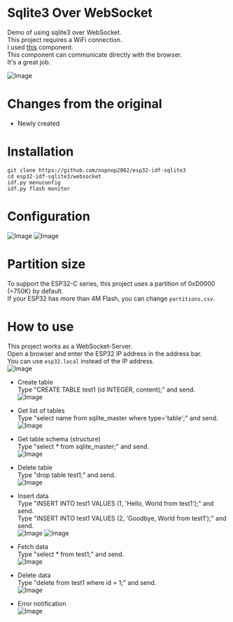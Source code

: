# Sqlite3 Over WebSocket
Demo of using sqlite3 over WebSocket.   
This project requires a WiFi connection.   
I used [this](https://github.com/Molorius/esp32-websocket) component.   
This component can communicate directly with the browser.   
It's a great job.   

![Image](https://github.com/user-attachments/assets/dff2d26f-fc94-42e8-b56e-19f72b59402e)

# Changes from the original   
- Newly created   

# Installation
```
git clone https://github.com/nopnop2002/esp32-idf-sqlite3
cd esp32-idf-sqlite3/websocket
idf.py menuconfig
idf.py flash monitor
```

# Configuration
![Image](https://github.com/user-attachments/assets/f40aa008-2da6-4756-9be0-1fa4a3ef8cde)
![Image](https://github.com/user-attachments/assets/b173642c-2716-431f-817f-901633024f58)


# Partition size
To support the ESP32-C series, this project uses a partition of 0xD0000 (=750K) by default.   
If your ESP32 has more than 4M Flash, you can change ```partitions.csv```.   


# How to use
This project works as a WebSocket-Server.   
Open a browser and enter the ESP32 IP address in the address bar.   
You can use ```esp32.local``` instead of the IP address.   
![Image](https://github.com/user-attachments/assets/e0d314a5-f5ae-4f61-b187-1dad0ed2602f)

- Create table   
Type "CREATE TABLE test1 (id INTEGER, content);" and send.   
![Image](https://github.com/user-attachments/assets/5ae7102f-90f0-4712-9af0-65ac820ab4d4)

- Get list of tables   
Type "select name from sqlite_master where type='table';" and send.   
![Image](https://github.com/user-attachments/assets/87f3bc38-a3d2-41bc-a4d8-16baec02da72)

- Get table schema (structure)   
Type "select * from sqlite_master;" and send.   
![Image](https://github.com/user-attachments/assets/5d8e67ed-2529-4521-b69f-0a6aba227e3e)

- Delete table   
Type "drop table test1;" and send.   
![Image](https://github.com/user-attachments/assets/a50bbe7e-7ca8-4869-b751-4d292e62cdff)

- Insert data   
Type "INSERT INTO test1 VALUES (1, 'Hello, World from test1');" and send.   
Type "INSERT INTO test1 VALUES (2, 'Goodbye, World from test1');" and send.   
![Image](https://github.com/user-attachments/assets/56af248a-ef61-4d7f-acbb-59065e9f1c24)
![Image](https://github.com/user-attachments/assets/802d9151-6a80-4ae2-8b15-74e9ca3bff8e)

- Fetch data   
Type "select * from test1;" and send.   
![Image](https://github.com/user-attachments/assets/c3b98348-dce6-4d0c-8ad6-21bfedf9e1d6)

- Delete data   
Type "delete from test1 where id = 1;" and send.   
![Image](https://github.com/user-attachments/assets/8c501f3a-318a-4ae5-a0a0-ba2100e05905)

- Error notification   
![Image](https://github.com/user-attachments/assets/498b307b-d0d8-4cab-8913-e0dd0e7e1520)


